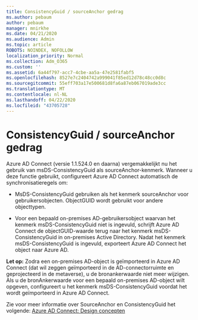 ```yaml
---
title: ConsistencyGuid / sourceAnchor gedrag
ms.author: pebaum
author: pebaum
manager: mnirkhe
ms.date: 04/21/2020
ms.audience: Admin
ms.topic: article
ROBOTS: NOINDEX, NOFOLLOW
localization_priority: Normal
ms.collection: Adm_O365
ms.custom: ''
ms.assetid: 6a44f797-acc7-4cbe-aa5a-47e2581fabf5
ms.openlocfilehash: 8527e7c2404742a999041f85ed12d78c48cc0d8c
ms.sourcegitcommit: 55eff703a17e500681d8fa6a87eb067019ade3cc
ms.translationtype: MT
ms.contentlocale: nl-NL
ms.lasthandoff: 04/22/2020
ms.locfileid: "43705728"
---
```

# <a name="consistencyguid--sourceanchor-behavior"></a>ConsistencyGuid / sourceAnchor gedrag

Azure AD Connect (versie 1.1.524.0 en daarna) vergemakkelijkt nu het gebruik van msDS-ConsistencyGuid als sourceAnchor-kenmerk. Wanneer u deze functie gebruikt, configureert Azure AD Connect automatisch de synchronisatieregels om:
  
- MsDS-ConsistencyGuid gebruiken als het kenmerk sourceAnchor voor gebruikersobjecten. ObjectGUID wordt gebruikt voor andere objecttypen.
    
- Voor een bepaald on-premises AD-gebruikersobject waarvan het kenmerk msDS-ConsistencyGuid niet is ingevuld, schrijft Azure AD Connect de objectGUID-waarde terug naar het kenmerk msDS-ConsistencyGuid in on-premises Active Directory. Nadat het kenmerk msDS-ConsistencyGuid is ingevuld, exporteert Azure AD Connect het object naar Azure AD.
    
 **Let op:** Zodra een on-premises AD-object is geïmporteerd in Azure AD Connect (dat wil zeggen geïmporteerd in de AD-connectorruimte en geprojecteerd in de metaverse), u de bronankerwaarde niet meer wijzigen. Als u de bronAnkerwaarde voor een bepaald on-premises AD-object wilt opgeven, configureert u het kenmerk msDS-ConsistencyGuid voordat het wordt geïmporteerd in Azure AD Connect. 
  
Zie voor meer informatie over SourceAnchor en ConsistencyGuid het volgende: [Azure AD Connect: Design concepten](https://docs.microsoft.com/azure/active-directory/connect/active-directory-aadconnect-design-concepts)
  

